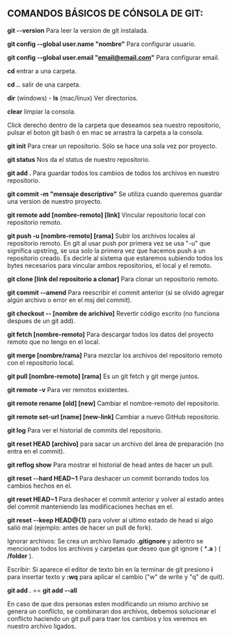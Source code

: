 ## COMANDOS BÁSICOS DE CÓNSOLA DE GIT:

**git --version** Para leer la version de git instalada.

**git config --global user.name "nombre"** Para configurar usuario.

**git config --global user.email "email@email.com"** Para configurar email.

**cd** entrar a una carpeta.

**cd ..** salir de una carpeta.

**dir** (windows) - **ls** (mac/linux) Ver directorios.

**clear** limpiar la consola.

Click derecho dentro de la carpeta que deseamos sea nuestro repositorio, pulsar el boton git bash ó en mac se arrastra la carpeta a la consola.

**git init** Para crear un repositorio. Sólo se hace una sola vez por proyecto.

**git status** Nos da el status de nuestro repositorio.

**git add .** Para guardar todos los cambios de todos los archivos en nuestro repositorio.

**git commit -m "mensaje descriptivo"** Se utiliza cuando queremos guardar una version de nuestro proyecto.

**git remote add [nombre-remoto] [link]** Vincular repositorio local con repositorio remoto.

**git push -u [nombre-remoto] [rama]** Subir los archivos locales al repositorio remoto. En git al usar push por primera vez se usa "-u" que significa upstring, se usa solo la primera vez que hacemos push a un repositorio creado. Es decirle al sistema que estaremos subiendo todos los bytes necesarios para vincular ambos repositorios, el local y el remoto.

**git clone [link del repositorio a clonar]** Para clonar un repositorio remoto.

**git commit --amend** Para reescribir el commit anterior (si se olvidó agregar algún archivo o error en el msj del commit).

**git checkout -- [nombre de arichivo]** Revertir código escrito (no funciona despues de un git add).

**git fetch [nombre-remoto]** Para descargar todos los datos del proyecto remoto que no tengo en el local.

**git merge [nombre/rama]** Para mezclar los archivos del repositorio remoto con el repositorio local.

**git pull [nombre-remoto] [rama]** Es un git fetch y git merge juntos.

**git remote -v** Para ver remotos existentes.

**git remote rename [old] [new]** Cambiar el nombre-remoto del repositorio.

**git remote set-url [name] [new-link]** Cambiar a nuevo GitHub repositorio.

**git log** Para ver el historial de commits del repositorio.

**git reset HEAD [archivo]** para sacar un archivo del área de preparación (no entra en el commit).

**git reflog show** Para mostrar el historial de head antes de hacer un pull.

**git reset --hard HEAD~1** Para deshacer un commit borrando todos los cambios hechos en el.

**git reset HEAD~1** Para deshacer el commit anterior y volver al estado antes del commit manteniendo las modificaciones hechas en el.

**git reset --keep HEAD@{1}** para volver al ultimo estado de head si algo salió mal (ejemplo: antes de hacer un pull de fork).

Ignorar archivos: Se crea un archivo llamado **.gitignore** y adentro se mencionan todos los archivos y carpetas que deseo que git ignore ( ***.a** ) ( **/folder** ).

Escribir: Si aparece el editor de texto bin en la terminar de git presiono **i** para insertar texto y **:wq** para aplicar el cambio ("w" de write y "q" de quit).

**git add .** == **git add --all**

En caso de que dos personas esten modificando un mismo archivo se genera un conflicto, se combinaran dos archivos, debemos solucionar el conflicto haciendo un git pull para traer los cambios y los veremos en nuestro archivo ligados.
